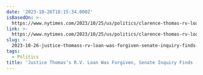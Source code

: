 ```yaml
---
date: '2023-10-26T18:15:34.000Z'
isBasedOn: >-
  https://www.nytimes.com/2023/10/25/us/politics/clarence-thomas-rv-loan-senate-inquiry.html?smid=nytcore-ios-share&referringSource=articleShare
link: >-
  https://www.nytimes.com/2023/10/25/us/politics/clarence-thomas-rv-loan-senate-inquiry.html?smid=nytcore-ios-share&referringSource=articleShare
slug: >-
  2023-10-26-justice-thomass-rv-loan-was-forgiven-senate-inquiry-finds-the-new-yor
tags:
  - Politics
title: 'Justice Thomas’s R.V. Loan Was Forgiven, Senate Inquiry Finds - The New Yor'
---
```


